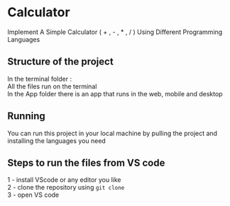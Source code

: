 # Calculator
Implement A Simple Calculator ( + , - , * , / ) Using Different Programming Languages 

## Structure of the project
In the terminal folder : \
All the files run on the terminal\
In the App folder there is an app that runs in the web, mobile and desktop

## Running 
You can run this project in your local machine by pulling the project and installing the languages you need 

## Steps to run the files from VS code
 1 - install VScode or any editor you like \
 2 - clone the repository using `git clone` \
 3 - open VS code 





